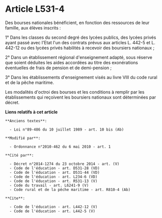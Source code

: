 # Article L531-4

Des bourses nationales bénéficient, en fonction des ressources de leur famille, aux élèves inscrits : 

1° Dans les classes du second degré des lycées publics, des lycées privés ayant passé avec l'Etat l'un des contrats prévus
aux articles L. 442-5 et L. 442-12 ou des lycées privés habilités à recevoir des boursiers nationaux ; 

2° Dans un établissement régional d'enseignement adapté, sous réserve que soient déduites les aides accordées au titre des
exonérations éventuelles de frais de pension et de demi-pension ; 

3° Dans les établissements d'enseignement visés au livre VIII du code rural et de la pêche maritime. 

Les modalités d'octroi des bourses et les conditions à remplir par les établissements qui reçoivent les boursiers nationaux
sont déterminées par décret.

**Liens relatifs à cet article**

	**Anciens textes**:

	  - Loi n°89-486 du 10 juillet 1989 - art. 10 bis (Ab)

	**Modifié par**:

	  - Ordonnance n°2010-462 du 6 mai 2010 - art. 1

	**Cité par**:

	  - Décret n°2014-1274 du 23 octobre 2014 - art. (V)
	  - Code de l'éducation - art. D531-28 (VD)
	  - Code de l'éducation - art. D531-44 (VD)
	  - Code de l'éducation - art. L234-6 (VD)
	  - Code de l'éducation - art. R531-13 (V)
	  - Code du travail - art. L6241-9 (V)
	  - Code rural et de la pêche maritime - art. R810-4 (Ab)

	**Cite**:

	  - Code de l'éducation - art. L442-12 (V)
	  - Code de l'éducation - art. L442-5 (V)
